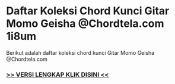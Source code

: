 
 # Daftar Koleksi Chord  Kunci Gitar Momo Geisha @Chordtela.com 1i8um


Berikut adalah daftar koleksi chord  kunci Gitar Momo Geisha @Chordtela.com

###  <a href="https://shortlighzx.web.app?sq=Daftar Koleksi Chord  Kunci Gitar Momo Geisha @Chordtela.com"> >> VERSI LENGKAP KLIK DISINI << </a>
